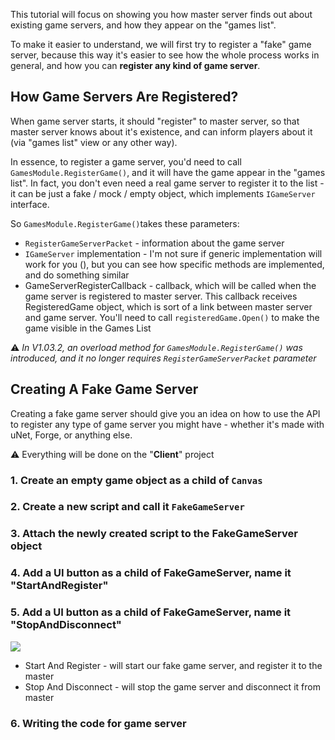 This tutorial will focus on showing you how master server finds out about existing game servers, and how they appear on the "games list".

To make it easier to understand, we will first try to register a "fake" game server, because this way it's easier to see how the whole process works in general, and how you can **register any kind of game server**.

## How Game Servers Are Registered?

When game server starts, it should "register" to master server, so that master server knows about it's existence, and can inform players about it (via "games list" view or any other way).

In essence, to register a game server, you'd need to call `GamesModule.RegisterGame()`, and it will have the game appear in the "games list". In fact, you don't even need a real game server to register it to the list - it can be just a fake / mock / empty object, which implements `IGameServer` interface.

So `GamesModule.RegisterGame()`takes these parameters:

* `RegisterGameServerPacket` - information about the game server 
* `IGameServer` implementation - I'm not sure if generic implementation will work for you (), but you can see how specific methods are implemented, and do something similar
* GameServerRegisterCallback - callback, which will be called when the game server is registered to master server. This callback receives RegisteredGame object, which is sort of a link between master server and game server. You'll need to call `registeredGame.Open()` to make the game visible in the Games List

⚠️ _In V1.03.2, an overload method for `GamesModule.RegisterGame()` was introduced, and it no longer requires `RegisterGameServerPacket` parameter_

## Creating A Fake Game Server

Creating a fake game server should give you an idea on how to use the API to register any type of game server you might have - whether it's made with uNet, Forge, or anything else.

⚠️ Everything will be done on the "**Client**" project

### 1. Create an empty game object as a child of `Canvas`

### 2. Create a new script and call it `FakeGameServer`

### 3. Attach the newly created script to the FakeGameServer object

### 4. Add a UI button as a child of FakeGameServer, name it "StartAndRegister"

### 5. Add a UI button as a child of FakeGameServer, name it "StopAndDisconnect"

![](http://i.imgur.com/tChr9Qs.png)

* Start And Register - will start our fake game server, and register it to the master
* Stop And Disconnect - will stop the game server and disconnect it from master

### 6. Writing the code for game server

